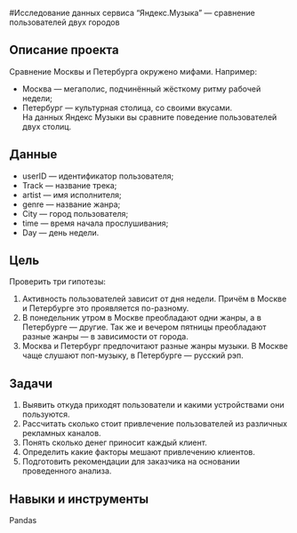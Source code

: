 #Исследование данных сервиса “Яндекс.Музыка” — сравнение пользователей двух городов

## Описание проекта
Сравнение Москвы и Петербурга окружено мифами. Например:
- Москва — мегаполис, подчинённый жёсткому ритму рабочей недели;
- Петербург — культурная столица, со своими вкусами.  
На данных Яндекс Музыки вы сравните поведение пользователей двух столиц.


## Данные
- userID — идентификатор пользователя;
- Track — название трека;
- artist — имя исполнителя;
- genre — название жанра;
- City — город пользователя;
- time — время начала прослушивания;
- Day — день недели.

## Цель
Проверить три гипотезы:
1. Активность пользователей зависит от дня недели. Причём в Москве и Петербурге это проявляется по-разному.
2. В понедельник утром в Москве преобладают одни жанры, а в Петербурге — другие. Так же и вечером пятницы преобладают разные жанры — в зависимости от города.
3. Москва и Петербург предпочитают разные жанры музыки. В Москве чаще слушают поп-музыку, в Петербурге — русский рэп.

## Задачи
1. Выявить откуда приходят пользователи и какими устройствами они пользуются.
2. Рассчитать сколько стоит привлечение пользователей из различных рекламных каналов.
3. Понять сколько денег приносит каждый клиент.
4. Определить какие факторы мешают привлечению клиентов.
5. Подготовить рекомендации для заказчика на основании проведенного анализа.  

## Навыки и инструменты
Pandas
